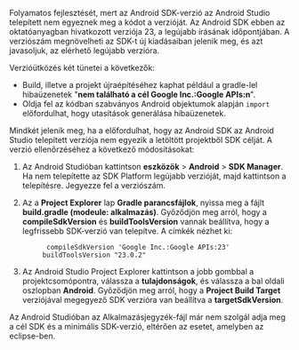 Folyamatos fejlesztését, mert az Android SDK-verzió az Android Studio telepített nem egyeznek meg a kódot a verzióját. Az Android SDK ebben az oktatóanyagban hivatkozott verziója 23, a legújabb írásának időpontjában. A verziószám megnövelheti az SDK-t új kiadásaiban jelenik meg, és azt javasoljuk, az elérhető legújabb verzióra.

Verzióütközés két tünetei a következők:

- Build, illetve a projekt újraépítéséhez kaphat például a gradle-lel hibaüzenetek "**nem található a cél Google Inc.:Google APIs:n**".
- Oldja fel az kódban szabványos Android objektumok alapján `import` előfordulhat, hogy utasítások generálása hibaüzenetek.

Mindkét jelenik meg, ha a előfordulhat, hogy az Android SDK az Android Studio telepített verziója nem egyezik a letöltött projektből SDK célját. A verzió ellenőrzéséhez a következő módosításokat:

1. Az Android Studióban kattintson **eszközök** > **Android** > **SDK Manager**. Ha nem telepítette az SDK Platform legújabb verzióját, majd kattintson a telepítésre. Jegyezze fel a verziószám.
2. Az a **Project Explorer** lap **Gradle parancsfájlok**, nyissa meg a fájlt **build.gradle (modeule: alkalmazás)**. Győződjön meg arról, hogy a **compileSdkVersion** és **buildToolsVersion** vannak beállítva, hogy a legfrissebb SDK-verzió van telepítve. A címkék nézhet ki:

             compileSdkVersion 'Google Inc.:Google APIs:23'
            buildToolsVersion "23.0.2"
3. Az Android Studio Project Explorer kattintson a jobb gombbal a projektcsomópontra, válassza a **tulajdonságok**, és válassza a bal oldali oszlopban **Android**. Győződjön meg arról, hogy a **Project Build Target** verziójával megegyező SDK verzióra van beállítva a **targetSdkVersion**.

Az Android Studióban az Alkalmazásjegyzék-fájl már nem szolgál adja meg a cél SDK és a minimális SDK-verzió, eltérően az esetet, amelyben az eclipse-ben.
